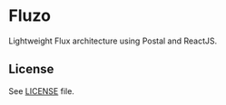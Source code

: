 # Fluzo

Lightweight Flux architecture using Postal and ReactJS.

## License

See [LICENSE](LICENSE.md) file.





